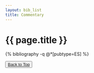 ```yaml
---
layout: bib_list
title: Commentary
---
```



# {{ page.title }}


{% bibliography  -q @*[pubtype=ES] %}


<div class="row">
    <button type="button" class="btn btn-default btn-xs navbar-right">
       <a href="#" title="Top">Back to Top<span class="glyphicon glyphicon-arrow-up"></span></a>
    </button>
</div>   



